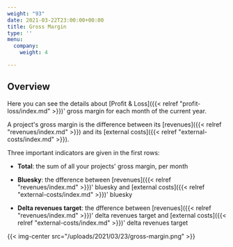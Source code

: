 ```yaml
---
weight: "93"
date: 2021-03-22T23:00:00+00:00
title: Gross Margin
type: ''
menu:
  company:
    weight: 4

---
```

## Overview

Here you can see the details about [Profit & Loss]({{< relref "profit-loss/index.md" >}})' gross margin for each month of the current year.

A project's gross margin is the difference between its [revenues]({{< relref "revenues/index.md" >}}) and its [external costs]({{< relref "external-costs/index.md" >}}).

Three important indicators are given in the first rows:

* **Total**: the sum of all your projects' gross margin, per month

* **Bluesky**: the dfference between [revenues]({{< relref "revenues/index.md" >}})' bluesky and [external costs]({{< relref "external-costs/index.md" >}})' bluesky

* **Delta revenues target**: the dfference between [revenues]({{< relref "revenues/index.md" >}})' delta revenues target and [external costs]({{< relref "external-costs/index.md" >}})' delta revenues target

{{< img-center src="/uploads/2021/03/23/gross-margin.png" >}}